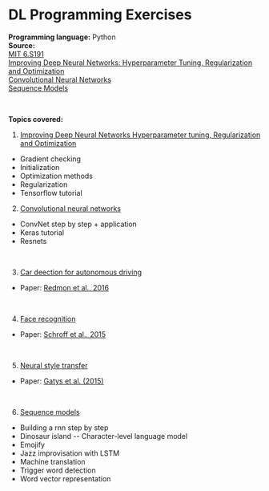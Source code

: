 # DL Programming Exercises <br />

**Programming language:** Python <br />
**Source:** <br /> [MIT 6.S191](http://introtodeeplearning.com/) <br />
[Improving Deep Neural Networks: Hyperparameter Tuning, Regularization and Optimization](https://www.coursera.org/learn/deep-neural-network?specialization=deep-learning) <br />
[Convolutional Neural Networks](https://www.coursera.org/learn/convolutional-neural-networks?specialization=deep-learning) <br />
[Sequence Models](https://www.coursera.org/learn/nlp-sequence-models?specialization=deep-learning) <br />

<br />

**Topics covered:** <br />
1. [Improving Deep Neural Networks Hyperparameter tuning, Regularization and Optimization](https://github.com/jiayinghsu/dl_programming_exercises/tree/main/Improving%20Deep%20Neural%20Networks%20Hyperparameter%20tuning%2C%20Regularization%20and%20Optimization)
- Gradient checking 
- Initialization 
- Optimization methods
- Regularization
- Tensorflow tutorial

2. [Convolutional neural networks](https://github.com/jiayinghsu/dl_programming_exercises/tree/main/Convolutional%20Neural%20Networks)
- ConvNet step by step + application 
- Keras tutorial
- Resnets 
<br />

3. [Car deection for autonomous driving](https://github.com/jiayinghsu/dl_programming_exercises/tree/main/Car%20detection%20for%20Autonomous%20Driving) <br />
- Paper: [Redmon et al., 2016](https://arxiv.org/abs/1506.02640)
<br />

4. [Face recognition](https://github.com/jiayinghsu/dl_programming_exercises/tree/main/Face%20Recognition)
- Paper: [Schroff et al., 2015](https://arxiv.org/pdf/1503.03832.pdf) 
<br />

5. [Neural style transfer](https://github.com/jiayinghsu/dl_programming_exercises/tree/main/Neural%20Style%20Transfer)
- Paper: [Gatys et al. (2015)](https://arxiv.org/abs/1508.06576)
<br />

6. [Sequence models](https://github.com/jiayinghsu/dl_programming_exercises/tree/main/Sequence%20Models)
- Building a rnn step by step
- Dinosaur island -- Character-level language model
- Emojify 
- Jazz improvisation with LSTM
- Machine translation
- Trigger word detection 
- Word vector representation
